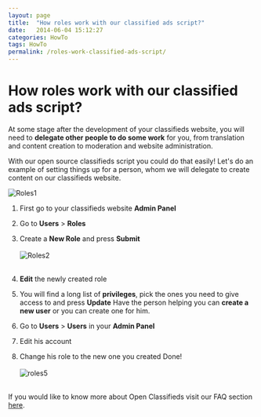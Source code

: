 ```yaml
---
layout: page
title:  "How roles work with our classified ads script?"
date:   2014-06-04 15:12:27
categories: HowTo
tags: HowTo
permalink: /roles-work-classified-ads-script/
---
```

# How roles work with our classified ads script?

At some stage after the development of your classifieds website, you will need to **delegate other people to do some work** for you, from translation and content creation to moderation and website administration.

With our open source classifieds script you could do that easily! Let's do an example of setting things up for a person, whom we will delegate to create content on our classifieds website.

![Roles1](http://open-classifieds.com/wp-content/uploads/2014/06/Roles11.png)

1. First go to your classifieds website **Admin Panel** 
2. Go to **Users** > **Roles** 
3. Create a **New Role** and press **Submit** <br><br>![Roles2](http://open-classifieds.com/wp-content/uploads/2014/06/Roles21.png)<br><br>
4. **Edit** the newly created role 
5. You will find a long list of **privileges**, pick the ones you need to give access to and press **Update** Have the person helping you can **create a new user** or you can create one for him. 

1. Go to **Users** > **Users** in your **Admin Panel** 
2. Edit his account 
3. Change his role to the new one you created Done! <br><br>![roles5](http://open-classifieds.com/wp-content/uploads/2014/06/roles51.png)<br><br> 

If you would like to know more about Open Classifieds visit our FAQ section [here](http://docs.yclas.com/).


<!--title: How roles work with our classified ads script?
link: http://open-classifieds.com/2014/06/04/roles-work-classified-ads-script/
author: Kinan
description: 
post_id: 17788
created: 2014/06/04 17:12:27
created_gmt: 2014/06/04 15:12:27
comment_status: open
post_name: roles-work-classified-ads-script
status: publish
post_type: post-->
